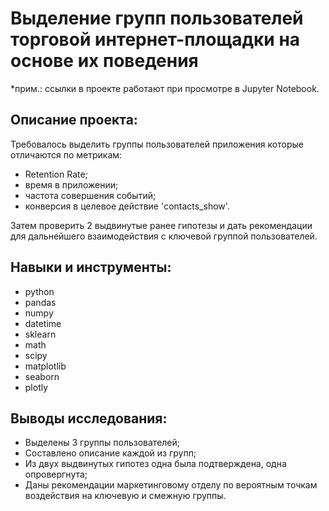 # Выделение групп пользователей торговой интернет-площадки на основе их поведения

*прим.: ссылки в проекте работают при просмотре в Jupyter Notebook.

## Описание проекта:
Требовалось выделить группы пользователей приложения которые отличаются по метрикам:
- Retention Rate;
- время в приложении;
- частота совершения событий;
- конверсия в целевое действие 'contacts_show'.

Затем проверить 2 выдвинутые ранее гипотезы и дать рекомендации для дальнейшего взаимодействия с ключевой группой пользователей.

## Навыки и инструменты:
- python
- pandas
- numpy
- datetime
- sklearn
- math
- scipy
- matplotlib
- seaborn
- plotly

## Выводы исследования:
- Выделены 3 группы пользователей;
- Составлено описание каждой из групп;
- Из двух выдвинутых гипотез одна была подтверждена, одна опровергнута;
- Даны рекомендации маркетинговому отделу по вероятным точкам воздействия на ключевую и смежную группы.
